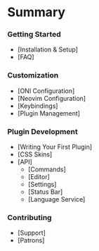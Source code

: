 # Summary

### Getting Started

* [Installation & Setup]
* [FAQ]

### Customization
* [ONI Configuration]
* [Neovim Configuration]
* [Keybindings]
* [Plugin Management]

### Plugin Development
* [Writing Your First Plugin]
* [CSS Skins]
* [API]
    - [Commands]
    - [Editor]
    - [Settings]
    - [Status Bar]
    - [Language Service]

### Contributing
* [Support]
* [Patrons]
